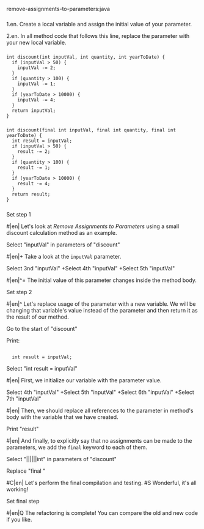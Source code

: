 remove-assignments-to-parameters:java

###

1.en. Create a local variable and assign the initial value of your parameter.


2.en. In all method code that follows this line, replace the parameter with your new local variable.




###

```
int discount(int inputVal, int quantity, int yearToDate) {
  if (inputVal > 50) {
    inputVal -= 2;
  }
  if (quantity > 100) {
    inputVal -= 1;
  }
  if (yearToDate > 10000) {
    inputVal -= 4;
  }
  return inputVal;
}
```

###

```
int discount(final int inputVal, final int quantity, final int yearToDate) {
  int result = inputVal;
  if (inputVal > 50) {
    result -= 2;
  }
  if (quantity > 100) {
    result -= 1;
  }
  if (yearToDate > 10000) {
    result -= 4;
  }
  return result;
}
```

###

Set step 1


#|en| Let's look at <i>Remove Assignments to Parameters</i> using a small discount calculation method as an example.


Select "inputVal" in parameters of "discount"


#|en|+ Take a look at the <code>inputVal</code> parameter.


Select 3nd "inputVal"
+Select 4th "inputVal"
+Select 5th "inputVal"


#|en|^= The initial value of this parameter changes inside the method body.


Set step 2


#|en|^ Let's replace usage of the parameter with a new variable. We will be changing that variable's value instead of the parameter and then return it as the result of our method.


Go to the start of "discount"

Print:
```

  int result = inputVal;
```

Select "int result = inputVal"


#|en| First, we initialize our variable with the parameter value.


Select 4th "inputVal"
+Select 5th "inputVal"
+Select 6th "inputVal"
+Select 7th "inputVal"


#|en| Then, we should replace all references to the parameter in method's body with the variable that we have created.


Print "result"


#|en| And finally, to explicitly say that no assignments can be made to the parameters, we add the <code>final</code> keyword to each of them.


Select "||||||int" in parameters of "discount"

Replace "final "


#C|en| Let's perform the final compilation and testing.
#S Wonderful, it's all working!


Set final step


#|en|Q The refactoring is complete! You can compare the old and new code if you like.
